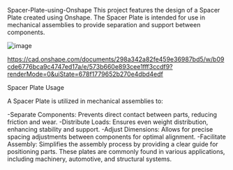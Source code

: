Spacer-Plate-using-Onshape
This project features the design of a Spacer Plate created using Onshape. The Spacer Plate is intended for use in mechanical assemblies to provide separation and support between components. 



![image](https://github.com/user-attachments/assets/0dda8ad6-39fc-4a40-a73b-e1e70bfc830b)





https://cad.onshape.com/documents/298a342a82fe459e36987bd5/w/b09cde6776bca9c4747ed17a/e/573b660e893cee1fff3ccdf9?renderMode=0&uiState=678f1779652b270e4dbd4edf




Spacer Plate Usage

A Spacer Plate is utilized in mechanical assemblies to:

-Separate Components: Prevents direct contact between parts, reducing friction and wear.
-Distribute Loads: Ensures even weight distribution, enhancing stability and support.
-Adjust Dimensions: Allows for precise spacing adjustments between components for optimal alignment.
-Facilitate Assembly: Simplifies the assembly process by providing a clear guide for positioning parts.
These plates are commonly found in various applications, including machinery, automotive, and structural systems.



